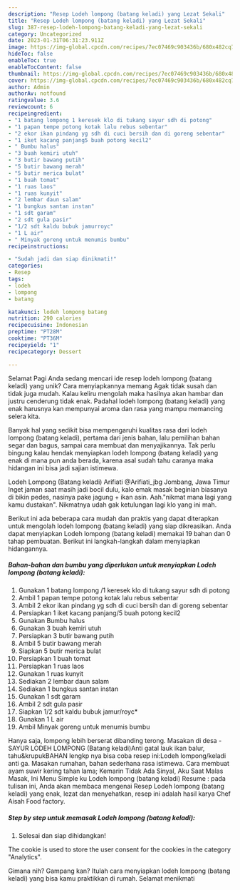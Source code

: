 ```yaml
---
description: "Resep Lodeh lompong (batang keladi) yang Lezat Sekali"
title: "Resep Lodeh lompong (batang keladi) yang Lezat Sekali"
slug: 387-resep-lodeh-lompong-batang-keladi-yang-lezat-sekali
category: Uncategorized
date: 2023-01-31T06:31:23.911Z
image: https://img-global.cpcdn.com/recipes/7ec07469c903436b/680x482cq70/lodeh-lompong-batang-keladi-foto-resep-utama.jpg
hideToc: false
enableToc: true
enableTocContent: false
thumbnail: https://img-global.cpcdn.com/recipes/7ec07469c903436b/680x482cq70/lodeh-lompong-batang-keladi-foto-resep-utama.jpg
cover: https://img-global.cpcdn.com/recipes/7ec07469c903436b/680x482cq70/lodeh-lompong-batang-keladi-foto-resep-utama.jpg
author: Admin
authorAv: notfound
ratingvalue: 3.6
reviewcount: 6
recipeingredient:
- "1 batang lompong 1 keresek klo di tukang sayur sdh di potong"
- "1 papan tempe potong kotak lalu rebus sebentar"
- "2 ekor ikan pindang yg sdh di cuci bersih dan di goreng sebentar"
- "1 iket kacang panjang5 buah potong kecil2"
- " Bumbu halus"
- "3 buah kemiri utuh"
- "3 butir bawang putih"
- "5 butir bawang merah"
- "5 butir merica bulat"
- "1 buah tomat"
- "1 ruas laos"
- "1 ruas kunyit"
- "2 lembar daun salam"
- "1 bungkus santan instan"
- "1 sdt garam"
- "2 sdt gula pasir"
- "1/2 sdt kaldu bubuk jamurroyc"
- "1 L air"
- " Minyak goreng untuk menumis bumbu"
recipeinstructions:

- "Sudah jadi dan siap dinikmati!"
categories:
- Resep
tags:
- lodeh
- lompong
- batang

katakunci: lodeh lompong batang 
nutrition: 290 calories
recipecuisine: Indonesian
preptime: "PT28M"
cooktime: "PT36M"
recipeyield: "1"
recipecategory: Dessert

---
```



Selamat Pagi Anda sedang mencari ide resep lodeh lompong (batang keladi) yang unik? Cara menyiapkannya memang Agak tidak susah dan tidak juga mudah. Kalau keliru mengolah maka hasilnya akan hambar dan justru cenderung tidak enak. Padahal lodeh lompong (batang keladi) yang enak harusnya kan mempunyai aroma dan rasa yang mampu memancing selera kita.


Banyak hal yang sedikit bisa mempengaruhi kualitas rasa dari lodeh lompong (batang keladi), pertama dari jenis bahan, lalu pemilihan bahan segar dan bagus, sampai cara membuat dan menyajikannya. Tak perlu bingung kalau hendak menyiapkan lodeh lompong (batang keladi) yang enak di mana pun anda berada, karena asal sudah tahu caranya maka hidangan ini bisa jadi sajian istimewa.

Lodeh Lompong (Batang keladi) Arifiati @Arifiati_jbg Jombang, Jawa Timur Inget jaman saat masih jadi bocil dulu, kalo emak masak beginian biasanya di bikin pedes, nasinya pake jagung + ikan asin. Aah.&#34;nikmat mana lagi yang kamu dustakan&#34;. Nikmatnya udah gak ketulungan lagi klo yang ini mah.


Berikut ini ada beberapa cara mudah dan praktis yang dapat diterapkan untuk mengolah lodeh lompong (batang keladi) yang siap dikreasikan. Anda dapat menyiapkan Lodeh lompong (batang keladi) memakai 19 bahan dan 0 tahap pembuatan. Berikut ini langkah-langkah dalam menyiapkan hidangannya.

<!--inarticleads1-->

##### Bahan-bahan dan bumbu yang diperlukan untuk menyiapkan Lodeh lompong (batang keladi):

1. Gunakan 1 batang lompong /1 keresek klo di tukang sayur sdh di potong
1. Ambil 1 papan tempe potong kotak lalu rebus sebentar
1. Ambil 2 ekor ikan pindang yg sdh di cuci bersih dan di goreng sebentar
1. Persiapkan 1 iket kacang panjang/5 buah potong kecil2
1. Gunakan  Bumbu halus
1. Gunakan 3 buah kemiri utuh
1. Persiapkan 3 butir bawang putih
1. Ambil 5 butir bawang merah
1. Siapkan 5 butir merica bulat
1. Persiapkan 1 buah tomat
1. Persiapkan 1 ruas laos
1. Gunakan 1 ruas kunyit
1. Sediakan 2 lembar daun salam
1. Sediakan 1 bungkus santan instan
1. Gunakan 1 sdt garam
1. Ambil 2 sdt gula pasir
1. Siapkan 1/2 sdt kaldu bubuk jamur/royc*
1. Gunakan 1 L air
1. Ambil  Minyak goreng untuk menumis bumbu


Hanya saja, lompong lebih berserat dibanding terong. Masakan di desa - SAYUR LODEH LOMPONG (Batang keladi)Anti gatal lauk ikan balur, tahu&amp;krupukBAHAN lengkp nya bisa coba resep ini:Lodeh lompong/keladi anti ga. Masakan rumahan, bahan sederhana rasa istimewa. Cara membuat ayam suwir kering tahan lama; Kemarin Tidak Ada Sinyal, Aku Saat Malas Masak, Ini Menu Simple ku Lodeh lompong (batang keladi) Resume : pada tulisan ini, Anda akan membaca mengenai Resep Lodeh lompong (batang keladi) yang enak, lezat dan menyehatkan, resep ini adalah hasil karya Chef Aisah Food factory. 

<!--inarticleads2-->

##### Step by step untuk memasak Lodeh lompong (batang keladi):


1. Selesai dan siap dihidangkan!

The cookie is used to store the user consent for the cookies in the category &#34;Analytics&#34;. 

Gimana nih? Gampang kan? Itulah cara menyiapkan lodeh lompong (batang keladi) yang bisa kamu praktikkan di rumah. Selamat menikmati

